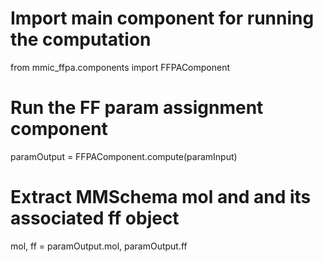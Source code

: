 # Import main component for running the computation
from mmic_ffpa.components import FFPAComponent

# Run the FF param assignment component
paramOutput = FFPAComponent.compute(paramInput)

# Extract MMSchema mol and and its associated ff object
mol, ff = paramOutput.mol, paramOutput.ff